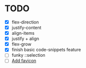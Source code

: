 # TODO

- [x] flex-direction
- [x] justify-content
- [x] align-items
- [x] justify + align
- [x] flex-grow
- [x] finish basic code-snippets feature
- [ ] funky ::selection
- [ ] [Add favicon](https://evilmartians.com/chronicles/how-to-favicon-in-2021-six-files-that-fit-most-needs)
